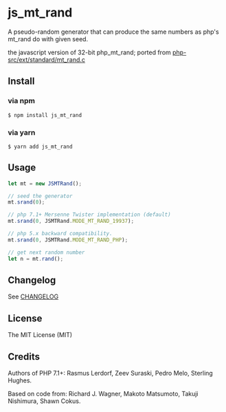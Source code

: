 js_mt_rand
==========

A pseudo-random generator that can produce the same numbers as php's mt_rand do with given seed.

the javascript version of 32-bit php_mt_rand;
ported from [php-src/ext/standard/mt_rand.c](https://github.com/php/php-src/blob/master/ext/standard/mt_rand.c)


Install
-------

### via npm
```
$ npm install js_mt_rand
```

### via yarn
```
$ yarn add js_mt_rand
```

Usage
-----

```javascript
let mt = new JSMTRand();

// seed the generator
mt.srand(0);

// php 7.1+ Mersenne Twister implementation (default)
mt.srand(0, JSMTRand.MODE_MT_RAND_19937);

// php 5.x backward compatibility.
mt.srand(0, JSMTRand.MODE_MT_RAND_PHP);

// get next random number
let n = mt.rand();
```

Changelog
---------

See [CHANGELOG](CHANGELOG.md)

License
-------

The MIT License (MIT)

Credits
-------
Authors of PHP 7.1+: 
Rasmus Lerdorf,
Zeev Suraski,
Pedro Melo,
Sterling Hughes.

Based on code from: 
Richard J. Wagner,
Makoto Matsumoto,
Takuji Nishimura,
Shawn Cokus.
